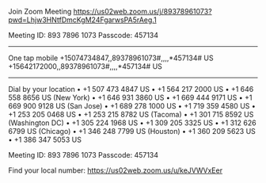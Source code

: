Join Zoom Meeting
https://us02web.zoom.us/j/89378961073?pwd=Lhjw3HNtfDmcKgM24FgarwsPA5rAeg.1

Meeting ID:  893 7896 1073
Passcode: 457134

---

One tap mobile
+15074734847,,89378961073#,,,,*457134# US
+15642172000,,89378961073#,,,,*457134# US

---

Dial by your location
• +1 507 473 4847 US
• +1 564 217 2000 US
• +1 646 558 8656 US (New York)
• +1 646 931 3860 US
• +1 669 444 9171 US
• +1 669 900 9128 US (San Jose)
• +1 689 278 1000 US
• +1 719 359 4580 US
• +1 253 205 0468 US
• +1 253 215 8782 US (Tacoma)
• +1 301 715 8592 US (Washington DC)
• +1 305 224 1968 US
• +1 309 205 3325 US
• +1 312 626 6799 US (Chicago)
• +1 346 248 7799 US (Houston)
• +1 360 209 5623 US
• +1 386 347 5053 US

Meeting ID:  893 7896 1073
Passcode: 457134

Find your local number: https://us02web.zoom.us/u/keJVWVxEer



